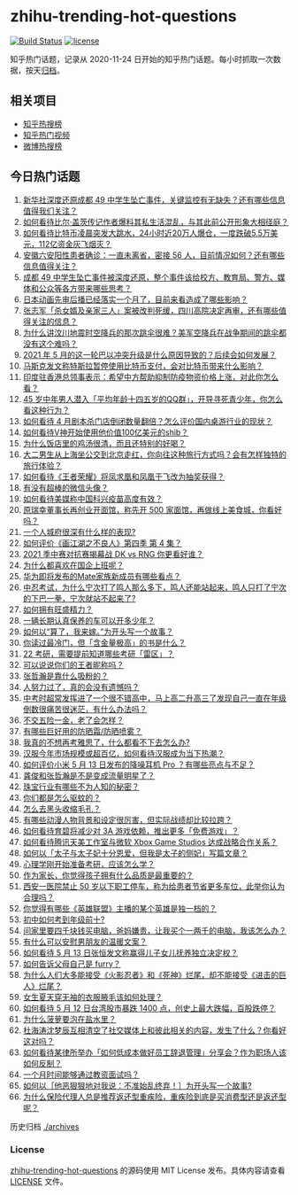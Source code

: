 # zhihu-trending-hot-questions

[![Build Status](https://github.com/justjavac/zhihu-trending-hot-questions/workflows/ci/badge.svg?branch=master)](https://github.com/justjavac/zhihu-trending-hot-questions/actions)
[![license](https://img.shields.io/github/license/justjavac/zhihu-trending-hot-questions)](https://github.com/justjavac/zhihu-trending-hot-questions/blob/master/LICENSE)

知乎热门话题，记录从 2020-11-24 日开始的知乎热门话题。每小时抓取一次数据，按天[归档](./archives)。

## 相关项目

- [知乎热搜榜](https://github.com/justjavac/zhihu-trending-top-search)
- [知乎热门视频](https://github.com/justjavac/zhihu-trending-hot-video)
- [微博热搜榜](https://github.com/justjavac/weibo-trending-hot-search)

## 今日热门话题

<!-- BEGIN -->
<!-- 最后更新时间 Fri May 14 2021 05:01:59 GMT+0800 (China Standard Time) -->

1. [新华社深度还原成都 49
   中学生坠亡事件，关键监控有无缺失？还有哪些信息值得我们关注？](https://www.zhihu.com/question/459149724)
2. [如何看待比尔·盖茨传记作者爆料其私生活混乱，与其此前公开形象大相径庭？](https://www.zhihu.com/question/459168945)
3. [如何看待比特币凌晨突发大跳水，24小时近20万人爆仓，一度跌破5.5万美元，112亿资金灰飞烟灭？](https://www.zhihu.com/question/458814331)
4. [安徽六安阳性患者确诊：一直未离省，密接 56
   人，目前情况如何？还有哪些信息值得关注？](https://www.zhihu.com/question/459216973)
5. [成都 49
   中学生坠亡事件被深度还原，整个事件该给校方、教育局、警方、媒体和公众等各方带来哪些思考？](https://www.zhihu.com/question/459211214)
6. [日本动画先审后播已经落实一个月了，目前来看造成了哪些影响？](https://www.zhihu.com/question/459030813)
7. [张志军「杀女婿及亲家三人」案被改判死缓，四川高院决定再审，还有哪些值得关注的信息？](https://www.zhihu.com/question/459168017)
8. [为什么讲汶川地震时空降兵的那次跳伞很难？美军空降兵在战争期间的跳伞都没有这个难吗？](https://www.zhihu.com/question/35656689)
9. [2021 年 5
   月的这一轮巴以冲突升级是什么原因导致的？后续会如何发展？](https://www.zhihu.com/question/459004922)
10. [马斯克发文称特斯拉暂停使用比特币支付，会对比特币带来什么影响？](https://www.zhihu.com/question/459161438)
11. [印度驻香港总领事表示：希望中方帮助抑制防疫物资价格上涨，对此你怎么看？](https://www.zhihu.com/question/459219198)
12. [45
    岁中年男人潜入「平均年龄十四五岁的QQ群」，开导寻死青少年，你怎么看这种行为？](https://www.zhihu.com/question/458209073)
13. [如何看待 4
    月剧本杀门店倒闭数量翻倍？怎么评价国内桌游行业的现状？](https://www.zhihu.com/question/459180058)
14. [如何看待V神开始使用他价值100亿美元的shib？](https://www.zhihu.com/question/459141863)
15. [为什么饭店里的鸡汤很清，而且还特别的好喝？](https://www.zhihu.com/question/437783371)
16. [大二男生从上海坐公交到北京走红，你向往这种旅行方式吗？会有怎样独特的旅行体验？](https://www.zhihu.com/question/459203090)
17. [如何看待《王者荣耀》将凤求凰和凤凰于飞改为抽奖获得？](https://www.zhihu.com/question/459185231)
18. [有没有超棒的微信头像？](https://www.zhihu.com/question/432712007)
19. [如何看待美媒称中国科兴疫苗高度有效？](https://www.zhihu.com/question/459164049)
20. [原瑞幸董事长再创业开面馆，称先开 500
    家面馆，再做线上美食城，你看好吗？](https://www.zhihu.com/question/459077352)
21. [一个人城府很深有什么样的表现?](https://www.zhihu.com/question/30478446)
22. [如何评价《画江湖之不良人》第四季 第 4 集？](https://www.zhihu.com/question/459183650)
23. [2021 季中赛对抗赛揭幕战 DK vs RNG 你更看好谁？](https://www.zhihu.com/question/459201355)
24. [为什么都喜欢在国企上班呢？](https://www.zhihu.com/question/435520812)
25. [华为即将发布的Mate家族新成员有哪些看点？](https://www.zhihu.com/question/459213568)
26. [中忍考试，为什么宁次打了鸣人那么多下，鸣人还能站起来，鸣人只打了宁次的下巴一拳，宁次就站不起来了?](https://www.zhihu.com/question/458394330)
27. [如何拥有旺盛精力？](https://www.zhihu.com/question/21671881)
28. [一辆长期认真保养的车可以开多少年？](https://www.zhihu.com/question/42018659)
29. [如何以“算了，我来嫁。”为开头写一个故事？](https://www.zhihu.com/question/453317026)
30. [你读过最冷门，但「含金量极高」的书是什么？](https://www.zhihu.com/question/438708854)
31. [22 考研，需要提前知道哪些考研「雷区」？](https://www.zhihu.com/question/448380449)
32. [可以说说你们的王者昵称吗？](https://www.zhihu.com/question/442206137)
33. [张哲瀚是靠什么吸粉的？](https://www.zhihu.com/question/458902092)
34. [人努力过了，真的会没有遗憾吗？](https://www.zhihu.com/question/456328273)
35. [中考时超常发挥进了一个很不错高中，马上高二升高三了发现自己一直在年级倒数很痛苦很迷茫，有什么办法吗？](https://www.zhihu.com/question/458421713)
36. [不交五险一金，老了会怎样？](https://www.zhihu.com/question/383748418)
37. [有哪些巨好用的防晒霜/防晒喷雾？](https://www.zhihu.com/question/268591519)
38. [我真的不想再考雅思了，什么都看不下去怎么办?](https://www.zhihu.com/question/348158667)
39. [汉服今年市场规模或超百亿，如何看待汉服成为当下热潮？](https://www.zhihu.com/question/459160852)
40. [如何评价小米 5 月 13 日发布的降噪耳机 Pro
    ？有哪些亮点与不足？](https://www.zhihu.com/question/458684897)
41. [龚俊和张哲瀚是不是变成流量明星了？](https://www.zhihu.com/question/458177200)
42. [珠宝行业有哪些不为人知的秘密？](https://www.zhihu.com/question/59084436)
43. [你们都是怎么驱蚊的？](https://www.zhihu.com/question/321811888)
44. [怎么去黑头收缩毛孔？](https://www.zhihu.com/question/24903292)
45. [有哪些动漫人物背景和设定很厉害，但实际战绩却比较拉跨？](https://www.zhihu.com/question/450292431)
46. [如何看待育碧将减少对 3A 游戏依赖，推出更多「免费游戏」？](https://www.zhihu.com/question/459085211)
47. [如何看待腾讯天美工作室与微软 Xbox Game Studios
    达成战略合作关系？](https://www.zhihu.com/question/459182008)
48. [如何以「太子与太子妃十分恩爱，但我是太子的侧妃」写篇文章？](https://www.zhihu.com/question/443793653)
49. [心理学刚开始准备考研，应该怎么学？](https://www.zhihu.com/question/458669949)
50. [作为家长，你觉得孩子拥有什么品质是最重要的？](https://www.zhihu.com/question/458325713)
51. [西安一医院禁止 50
    岁以下职工停车，称为给患者节省更多车位，此举你认为合理吗？](https://www.zhihu.com/question/459024549)
52. [你觉得有哪些《英雄联盟》主播的某个英雄是独一档的？](https://www.zhihu.com/question/458263223)
53. [初中如何考到年级前十?](https://www.zhihu.com/question/353434774)
54. [问家里要四千块钱买电脑，爸妈嫌贵，让我买个一两千的电脑，我该怎么办？](https://www.zhihu.com/question/438760685)
55. [有什么可以安慰男朋友的温暖文案？](https://www.zhihu.com/question/451064358)
56. [如何看待 5 月 13 日张恒发文称赢得儿子女儿抚养独立决定权？](https://www.zhihu.com/question/459149865)
57. [如何告诉父母自己是 furry？](https://www.zhihu.com/question/444555641)
58. [为什么人们大多能接受《火影忍者》和《死神》烂尾，却不能接受《进击的巨人》烂尾？](https://www.zhihu.com/question/453988761)
59. [女生夏天穿无袖的衣服腋毛该如何处理？](https://www.zhihu.com/question/49147353)
60. [如何看待 5 月 12 日台湾股市暴跌 1400
    点，创史上最大跌幅，百股跌停？](https://www.zhihu.com/question/459028790)
61. [为什么菠萝要泡在盐水里？](https://www.zhihu.com/question/441723737)
62. [杜海涛沈梦辰互相清空了社交媒体上和彼此相关的内容，发生了什么？你看好这对吗？](https://www.zhihu.com/question/459091147)
63. [如何看待某律所举办「如何低成本做好员工辞退管理」分享会？作为职场人该如何反制？](https://www.zhihu.com/question/459085788)
64. [一个月时间能够通过教资面试吗？](https://www.zhihu.com/question/450116108)
65. [如何以［他恶狠狠地对我说：不准始乱终弃！］为开头写一个故事?](https://www.zhihu.com/question/458410036)
66. [为什么保险代理人总是推荐返还型重疾险，重疾险到底是买消费型还是返还型呢？](https://www.zhihu.com/question/326513838)

<!-- END -->

历史归档 [./archives](./archives)

### License

[zhihu-trending-hot-questions](https://github.com/justjavac/zhihu-trending-hot-questions)
的源码使用 MIT License 发布。具体内容请查看 [LICENSE](./LICENSE) 文件。
